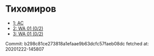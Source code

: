 # Тихомиров
- [1: AC](1.md)
- [2: WA 01 (0/2)](2.md)
- [3: WA 01 (0/2)](3.md)

Commit: b298c81ce273818a1efaae9b63dcfc57faeb08dc
 fetched at: 20201222-145807
